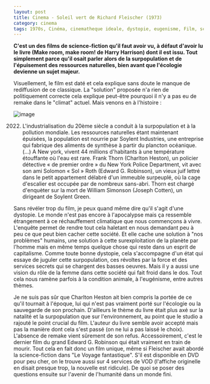```yaml
---
layout: post
title: Cinema - Soleil vert de Richard Fleischer (1973)
category: cinema
tags: 1970s, Cinéma, cinematheque ideale, dystopie, eugenisme, Film, science fiction, surpopulation
---
```

**C'est un des films de science-fiction qu'il faut avoir vu, à défaut d'avoir lu le livre (Make room, make room! de Harry Harrison) dont il est issu. Tout simplement parce qu'il osait parler alors de la surpopulation et de l'épuisement des ressources naturelles, bien avant que l'écologie devienne un sujet majeur.**

Visuellement, le film est daté et cela explique sans doute le manque de rediffusion de ce classique. La "solution" proposée n'a rien de politiquement correcte cela explique peut-être pourquoi il n'y a pas eu de remake dans le "climat" actuel. Mais venons en à l'histoire : 

![image](https://filedn.eu/llqi9IBxlYouGRXYG2xlROb/img/2019/soylentgreen.jpg)

2022. L'industrialisation du 20ème siècle a conduit à la surpopulation et à la pollution mondiale. Les ressources naturelles étant maintenant épuisées, la population est nourrie par Soylent Industries, une entreprise qui fabrique des aliments de synthèse à partir du plancton océanique. (...) A New york, vivent 44 millions d'habitants à une température étouffante où l'eau est rare. Frank Thorn (Charlton Heston), un policier détective « de premier ordre » du New York Police Department, vit avec son ami Solomon « Sol » Roth (Edward G. Robinson), un vieux juif lettré dans le petit appartement délabré d'un immeuble surpeuplé, où la cage d'escalier est occupée par de nombreux sans-abri. Thorn est chargé d'enquèter sur la mort de William Simonson (Joseph Cotten), un dirigeant de Soylent Green. 

Sans révéler trop du film, je peux quand même dire qu'il s'agit d'une dystopie. Le monde n'est pas encore à l'apocalypse mais ça ressemble étrangement à ce réchauffement climatique que nous commençons à vivre. L'enquête permet de rendre tout cela haletant en nous demandant peu à peu ce que peut bien cacher cette société.  Et elle cache une solution à "nos problèmes" humains, une solution  à cette surexploitation de la planète par l'homme mais en même temps quelque chose qui reste dans un esprit de capitalisme. Comme toute bonne dystopie, cela s'accompagne d'un état qui essaye de juguler cette surpopulation, ces révoltes par la force et des services secrets qui se chargent des basses oeuvres. Mais il y a aussi une vision du rôle de la femme dans cette société qui fait froid dans le dos. Tout cela nous ramène parfois à la condition animale, à l'eugénisme, entre autres thèmes. 

Je ne suis pas sûr que Charlton Heston ait bien compris la portée de ce qu'il tournait à l'époque, lui qui n'est pas vraiment porté sur l'écologie ou la sauvegarde de son prochain. D'ailleurs le thème du livre était plus axé sur la natalité et la surpopulation que sur l'environnement, au point que le studio a rajouté le point crucial du film. L'auteur du livre semble avoir accepté mais pas la manière dont cela s'est passé (on ne lui a pas laissé le choix). L'absence de remake vient sûrement de son refus. Accessoirement, c'est le dernier film du grand Edward G. Robinson qui était vraiment en train de mourir.  Tout cela en fait donc un film unique, même si Fleischer avait abordé la science-fiction dans "Le Voyage fantastique". S'il est disponible en DVD pour peu cher, on le trouve aussi sur 4 services de VOD (l'affiche originelle en disait presque trop, la nouvelle est ridicule). De quoi se poser des questions ensuite sur l'avenir de l'humanité dans un monde fini. 

